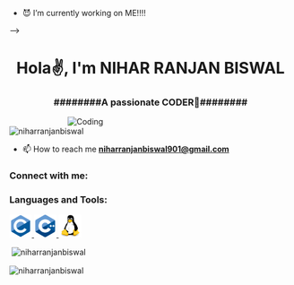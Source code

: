 

- 😈 I’m currently working on  ME!!!!

-->
<h1 align="center">Hola✌️, I'm NIHAR RANJAN BISWAL</h1>
<h3 align="center">########A passionate CODER🤖########</h3>
<img align="right" alt="Coding" width="400" src="https://www.tecmint.com/wp-content/uploads/2016/11/Start-Desktop-Environment-in-Kali-Linux.png">


<p align="left"> <img src="https://komarev.com/ghpvc/?username=niharranjanbiswal&label=Profile%20views&color=0e75b6&style=flat" alt="niharranjanbiswal" /> </p>

- 📫 How to reach me **niharranjanbiswal901@gmail.com**

<h3 align="left">Connect with me:</h3>
<p align="left">
</p>

<h3 align="left">Languages and Tools:</h3>
<p align="left"> <a href="https://www.cprogramming.com/" target="_blank" rel="noreferrer"> <img src="https://raw.githubusercontent.com/devicons/devicon/master/icons/c/c-original.svg" alt="c" width="40" height="40"/> </a> <a href="https://www.w3schools.com/cpp/" target="_blank" rel="noreferrer"> <img src="https://raw.githubusercontent.com/devicons/devicon/master/icons/cplusplus/cplusplus-original.svg" alt="cplusplus" width="40" height="40"/> </a> <a href="https://www.linux.org/" target="_blank" rel="noreferrer"> <img src="https://raw.githubusercontent.com/devicons/devicon/master/icons/linux/linux-original.svg" alt="linux" width="40" height="40"/> </a> </p>

<p>&nbsp;<img align="center" src="https://github-readme-stats.vercel.app/api?username=niharranjanbiswal&show_icons=true&locale=en" alt="niharranjanbiswal" /></p>

<p><img align="center" src="https://github-readme-streak-stats.herokuapp.com/?user=niharranjanbiswal&" alt="niharranjanbiswal" /></p>
